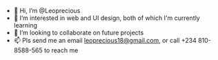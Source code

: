 - 👋 Hi, I’m @Leoprecious
- 👀 I’m interested in web and UI design, both of which I'm currently learning
- 💞️ I’m looking to collaborate on future projects
- 📫 Pls send me an email leoprecious18@gmail.com, or call +234 810-8588-565 to reach me

<!---
Leoprecious/Leoprecious is a ✨ special ✨ repository because its `README.md` (this file) appears on your GitHub profile.
You can click the Preview link to take a look at your changes.
--->
